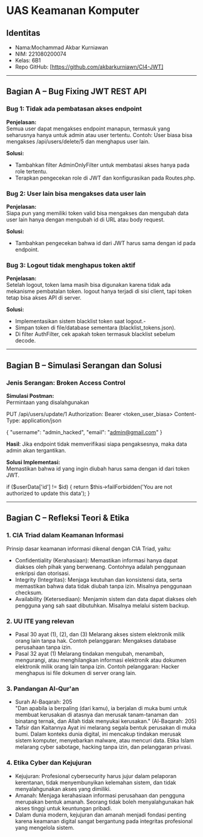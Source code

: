 # UAS Keamanan Komputer

## Identitas
- Nama:Mochammad Akbar Kurniawan
- NIM: 221080200074
- Kelas: 6B1
- Repo GitHub: [https://github.com/akbarkurniawn/CI4-JWT]

---

## Bagian A – Bug Fixing JWT REST API

### Bug 1: Tidak ada pembatasan akses endpoint
**Penjelasan:**  
Semua user dapat mengakses endpoint manapun, termasuk yang seharusnya hanya untuk admin atau user tertentu. Contoh: User biasa bisa mengakses /api/users/delete/5 dan menghapus user lain.

**Solusi:**  
- Tambahkan filter AdminOnlyFilter untuk membatasi akses hanya pada role tertentu.
- Terapkan pengecekan role di JWT dan konfigurasikan pada Routes.php.


### Bug 2: User lain bisa mengakses data user lain
**Penjelasan:**  
Siapa pun yang memiliki token valid bisa mengakses dan mengubah data user lain hanya dengan mengubah id di URL atau body request.

**Solusi:**  
- Tambahkan pengecekan bahwa id dari JWT harus sama dengan id pada endpoint.


### Bug 3: Logout tidak menghapus token aktif
**Penjelasan:**  
Setelah logout, token lama masih bisa digunakan karena tidak ada mekanisme pembatalan token. logout hanya terjadi di sisi client, tapi token tetap bisa akses API di server.

**Solusi:**  
- Implementasikan sistem blacklist token saat logout.-
- Simpan token di file/database sementara (blacklist_tokens.json).
- Di filter AuthFilter, cek apakah token termasuk blacklist sebelum decode.

---

## Bagian B – Simulasi Serangan dan Solusi

### Jenis Serangan: Broken Access Control  
**Simulasi Postman:**  
Permintaan yang disalahgunakan

PUT /api/users/update/1
Authorization: Bearer <token_user_biasa>
Content-Type: application/json

{
  "username": "admin_hacked",
  "email": "admin@gmail.com"
}

**Hasil**: Jika endpoint tidak memverifikasi siapa pengaksesnya, maka data admin akan tergantikan.


**Solusi Implementasi:**  
Memastikan bahwa id yang ingin diubah harus sama dengan id dari token JWT.

if ($userData['id'] != $id) {
    return $this->failForbidden('You are not authorized to update this data');
}

---

## Bagian C – Refleksi Teori & Etika

### 1. CIA Triad dalam Keamanan Informasi  
Prinsip dasar keamanan informasi dikenal dengan CIA Triad, yaitu:
- Confidentiality (Kerahasiaan): Memastikan informasi hanya dapat diakses oleh pihak yang berwenang. Contohnya adalah penggunaan enkripsi dan otorisasi.
- Integrity (Integritas): Menjaga keutuhan dan konsistensi data, serta memastikan bahwa data tidak diubah tanpa izin. Misalnya penggunaan checksum.
- Availability (Ketersediaan): Menjamin sistem dan data dapat diakses oleh pengguna yang sah saat dibutuhkan. Misalnya melalui sistem backup.

### 2. UU ITE yang relevan  
- Pasal 30 ayat (1), (2), dan (3)
Melarang akses sistem elektronik milik orang lain tanpa hak.
Contoh pelanggaran: Mengakses database perusahaan tanpa izin.
- Pasal 32 ayat (1)
Melarang tindakan mengubah, menambah, mengurangi, atau menghilangkan informasi elektronik atau dokumen elektronik milik orang lain tanpa izin.
Contoh pelanggaran: Hacker menghapus isi file dokumen di server orang lain.


### 3. Pandangan Al-Qur'an  
- Surah Al-Baqarah: 205  
"Dan apabila ia berpaling (dari kamu), ia berjalan di muka bumi untuk membuat kerusakan di atasnya dan merusak tanam-tanaman dan binatang ternak, dan Allah tidak menyukai kerusakan."
(Al-Baqarah: 205)
- Tafsir dan Kaitannya
Ayat ini melarang segala bentuk perusakan di muka bumi. Dalam konteks dunia digital, ini mencakup tindakan merusak sistem komputer, menyebarkan malware, atau mencuri data. Etika Islam melarang cyber sabotage, hacking tanpa izin, dan pelanggaran privasi.


### 4. Etika Cyber dan Kejujuran  
- Kejujuran: Profesional cybersecurity harus jujur dalam pelaporan kerentanan, tidak menyembunyikan kelemahan sistem, dan tidak menyalahgunakan akses yang dimiliki.
- Amanah: Menjaga kerahasiaan informasi perusahaan dan pengguna merupakan bentuk amanah. Seorang tidak boleh menyalahgunakan hak akses tinggi untuk keuntungan pribadi.
- Dalam dunia modern, kejujuran dan amanah menjadi fondasi penting karena keamanan digital sangat bergantung pada integritas profesional yang mengelola sistem.

